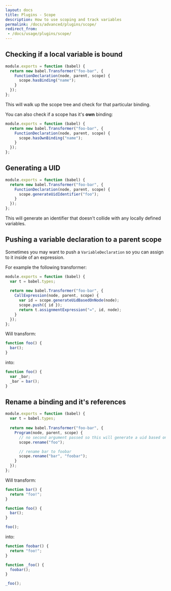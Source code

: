 ```yaml
---
layout: docs
title: Plugins - Scope
description: How to use scoping and track variables
permalink: /docs/advanced/plugins/scope/
redirect_from:
 - /docs/usage/plugins/scope/
---
```


## Checking if a local variable is bound

```javascript
module.exports = function (babel) {
  return new babel.Transformer("foo-bar", {
    FunctionDeclaration(node, parent, scope) {
      scope.hasBinding("name");
    }
  });
};
```

This will walk up the scope tree and check for that particular binding.

You can also check if a scope has it's **own** binding:

```javascript
module.exports = function (babel) {
  return new babel.Transformer("foo-bar", {
    FunctionDeclaration(node, parent, scope) {
      scope.hasOwnBinding("name");
    }
  });
};
```

## Generating a UID

```javascript
module.exports = function (babel) {
  return new babel.Transformer("foo-bar", {
    FunctionDeclaration(node, parent, scope) {
      scope.generateUidIdentifier("foo");
    }
  });
};
````

This will generate an identifier that doesn't collide with any locally defined variables.

## Pushing a variable declaration to a parent scope

Sometimes you may want to push a `VariableDeclaration` so you can assign to it inside of an expression.

For example the following transformer:

```javascript
module.exports = function (babel) {
  var t = babel.types;
  
  return new babel.Transformer("foo-bar", {
    CallExpression(node, parent, scope) {
      var id = scope.generateUidBasedOnNode(node);
      scope.push({ id });
      return t.assignmentExpression("=", id, node);
    }
  });
};
```

Will transform:

```javascript
function foo() {
  bar();
}
```

into:

```javascript
function foo() {
  var _bar;
  _bar = bar();
}
```

## Rename a binding and it's references

```javascript
module.exports = function (babel) {
  var t = babel.types;
  
  return new babel.Transformer("foo-bar", {
    Program(node, parent, scope) {
      // no second argument passed so this will generate a uid based on `foo`
      scope.rename("foo");

      // rename bar to foobar
      scope.rename("bar", "foobar");
    }
  });
};
```


Will transform:

```javascript
function bar() {
  return "foo!";
}

function foo() {
  bar();
}

foo();
```

into:

```javascript
function foobar() {
  return "foo!";
}

function _foo() {
  foobar();
}

_foo();
```
